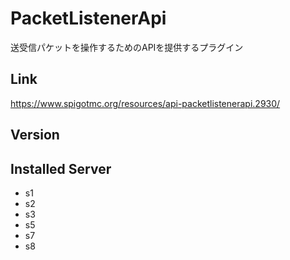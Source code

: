 # PacketListenerApi
送受信パケットを操作するためのAPIを提供するプラグイン

## Link
https://www.spigotmc.org/resources/api-packetlistenerapi.2930/

## Version

## Installed Server
- s1
- s2
- s3
- s5
- s7
- s8
